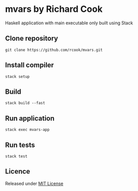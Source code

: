 # mvars by Richard Cook

Haskell application with main executable only built using Stack

## Clone repository

```
git clone https://github.com/rcook/mvars.git
```

## Install compiler

```
stack setup
```

## Build

```
stack build --fast
```

## Run application

```
stack exec mvars-app
```

## Run tests

```
stack test
```

## Licence

Released under [MIT License][licence]

[licence]: LICENSE
